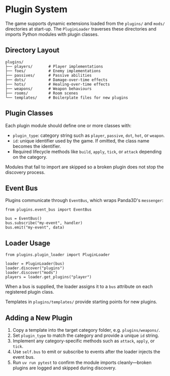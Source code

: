 # Plugin System

The game supports dynamic extensions loaded from the `plugins/` and `mods/`
directories at start-up. The `PluginLoader` traverses these directories and
imports Python modules with plugin classes.

## Directory Layout
```
plugins/
├── players/       # Player implementations
├── foes/          # Enemy implementations
├── passives/      # Passive abilities
├── dots/          # Damage-over-time effects
├── hots/          # Healing-over-time effects
├── weapons/       # Weapon behaviours
├── rooms/         # Room scenes
└── templates/     # Boilerplate files for new plugins
```

## Plugin Classes
Each plugin module should define one or more classes with:

- `plugin_type`: category string such as `player`, `passive`, `dot`, `hot`, or
  `weapon`.
- `id`: unique identifier used by the game. If omitted, the class name becomes
  the identifier.
- Required lifecycle methods like `build`, `apply`, `tick`, or `attack` depending
  on the category.

Modules that fail to import are skipped so a broken plugin does not stop the
discovery process.
 
## Event Bus
Plugins communicate through `EventBus`, which wraps Panda3D's `messenger`:

```
from plugins.event_bus import EventBus

bus = EventBus()
bus.subscribe("my-event", handler)
bus.emit("my-event", data)
```

## Loader Usage
```
from plugins.plugin_loader import PluginLoader

loader = PluginLoader(bus)
loader.discover("plugins")
loader.discover("mods")
players = loader.get_plugins("player")
```

When a bus is supplied, the loader assigns it to a `bus` attribute on each
registered plugin class.

Templates in `plugins/templates/` provide starting points for new plugins.

## Adding a New Plugin
1. Copy a template into the target category folder, e.g. `plugins/weapons/`.
2. Set `plugin_type` to match the category and provide a unique `id` string.
3. Implement any category-specific methods such as `attack`, `apply`, or `tick`.
4. Use `self.bus` to emit or subscribe to events after the loader injects the event bus.
5. Run `uv run pytest` to confirm the module imports cleanly—broken plugins are logged and skipped during discovery.
